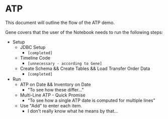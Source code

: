 # ATP

This document will outline the flow of the ATP demo.

Gene covers that the user of the Notebook needs to run the following steps:

- Setup
    + JDBC Setup
        * `[completed]`
    + Timeline Code
        * `[unnecessary - according to Gene]`
    + Create Schema && Create Tables && Load Transfer Order Data
        * `[completed]`
- Run
    + ATP on Date && Inventory on Date
        * "To see how these differ..."
    + Multi-Line ATP - Quick Promise
        * "To see how a single ATP date is computed for multiple lines"
    + Use "Add" to enter each item.
        * I don't really know what he means by that...



